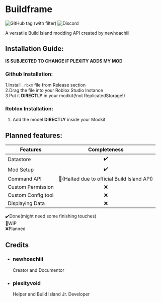 # Buildframe

![GitHub tag (with filter)](https://img.shields.io/github/v/tag/Ncursor/buildframe?style=for-the-badge&label=Version)
![Discord](https://img.shields.io/discord/748269562759348304?style=for-the-badge&logo=discord&label=Build%20Island)

A versatile Build Island modding API created by newhoachiii

## Installation Guide:
**IS SUBJECTED TO CHANGE IF PLEXITY ADDS MY MOD**
### Github Installation:
1.Install `.rbxm` file from Release section<br>
2.Drag the file into your Roblox Studio Instance<br>
3.Put it **DIRECTLY** in your modkit(!not ReplicatedStorage!)

### Roblox Installation:
1. Add the model **DIRECTLY** inside your Modkit

## Planned features:

|Features          |Completeness|
|------------------|:----------:|
|Datastore         |✔️|
|Mod Setup         |✔️|
|Command API       |🔨(Halted due to official Build Island API)|
|Custom Permission |❌|
|Custom Config tool|❌|
|Displaying Data   |❌|

✔️Done(might need some finishing touches) </br>
🔨WIP </br>
❌Planned </br>

## Credits

- ### newhoachiii
  Creator and Documentor
- ### plexityvoid
  Helper and Build Island Jr. Developer
